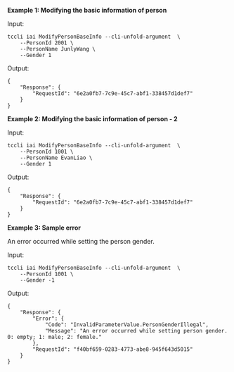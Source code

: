 **Example 1: Modifying the basic information of person**



Input: 

```
tccli iai ModifyPersonBaseInfo --cli-unfold-argument  \
    --PersonId 2001 \
    --PersonName JunlyWang \
    --Gender 1
```

Output: 
```
{
    "Response": {
        "RequestId": "6e2a0fb7-7c9e-45c7-abf1-338457d1def7"
    }
}
```

**Example 2: Modifying the basic information of person - 2**



Input: 

```
tccli iai ModifyPersonBaseInfo --cli-unfold-argument  \
    --PersonId 1001 \
    --PersonName EvanLiao \
    --Gender 1
```

Output: 
```
{
    "Response": {
        "RequestId": "6e2a0fb7-7c9e-45c7-abf1-338457d1def7"
    }
}
```

**Example 3: Sample error**

An error occurred while setting the person gender.

Input: 

```
tccli iai ModifyPersonBaseInfo --cli-unfold-argument  \
    --PersonId 1001 \
    --Gender -1
```

Output: 
```
{
    "Response": {
        "Error": {
            "Code": "InvalidParameterValue.PersonGenderIllegal",
            "Message": "An error occurred while setting person gender. 0: empty; 1: male; 2: female."
        },
        "RequestId": "f40bf659-0283-4773-abe8-945f643d5015"
    }
}
```


